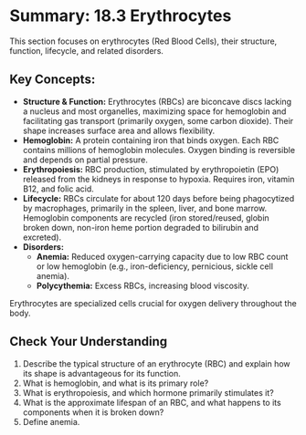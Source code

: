 # Summary: 18.3 Erythrocytes

This section focuses on erythrocytes (Red Blood Cells), their structure, function, lifecycle, and related disorders.

## Key Concepts:

*   **Structure & Function:** Erythrocytes (RBCs) are biconcave discs lacking a nucleus and most organelles, maximizing space for hemoglobin and facilitating gas transport (primarily oxygen, some carbon dioxide). Their shape increases surface area and allows flexibility.
*   **Hemoglobin:** A protein containing iron that binds oxygen. Each RBC contains millions of hemoglobin molecules. Oxygen binding is reversible and depends on partial pressure.
*   **Erythropoiesis:** RBC production, stimulated by erythropoietin (EPO) released from the kidneys in response to hypoxia. Requires iron, vitamin B12, and folic acid.
*   **Lifecycle:** RBCs circulate for about 120 days before being phagocytized by macrophages, primarily in the spleen, liver, and bone marrow. Hemoglobin components are recycled (iron stored/reused, globin broken down, non-iron heme portion degraded to bilirubin and excreted).
*   **Disorders:**
    *   **Anemia:** Reduced oxygen-carrying capacity due to low RBC count or low hemoglobin (e.g., iron-deficiency, pernicious, sickle cell anemia).
    *   **Polycythemia:** Excess RBCs, increasing blood viscosity.

Erythrocytes are specialized cells crucial for oxygen delivery throughout the body.

## Check Your Understanding

1.  Describe the typical structure of an erythrocyte (RBC) and explain how its shape is advantageous for its function.
2.  What is hemoglobin, and what is its primary role?
3.  What is erythropoiesis, and which hormone primarily stimulates it?
4.  What is the approximate lifespan of an RBC, and what happens to its components when it is broken down?
5.  Define anemia.
